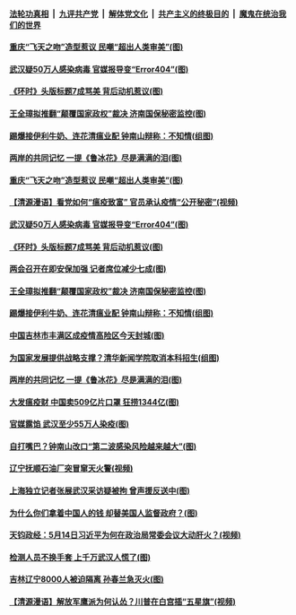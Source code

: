 

####  [法轮功真相](../../../../basic/blob/master/README.md?t=05190731) &nbsp;|&nbsp; [九评共产党](../../../../9ping.md/blob/master/README.md?t=05190731) &nbsp;|&nbsp; [解体党文化](../../../../jtdwh.md/blob/master/README.md?t=05190731)  &nbsp;|&nbsp; [共产主义的终极目的](../../../../gczydzjmd.md/blob/master/README.md?t=05190731) &nbsp;|&nbsp; [魔鬼在统治我们的世界](../../../../mgztzwmdsj.md/blob/master/README.md?t=05190731) 

#### [重庆“飞天之吻”造型惹议 民嘲“超出人类审美”(图)](../pages/p1/933685.md?t=05190731) 

#### [武汉疑50万人感染病毒 官媒报导变“Error404”(图)](../pages/p1/933673.md?t=05190731) 

#### [《环时》头版标题7成骂美 背后动机惹议(图)](../pages/p1/933669.md?t=05190731) 

#### [王全璋拟推翻“颠覆国家政权”裁决 济南国保秘密监控(图)](../pages/p1/933621.md?t=05190731) 

#### [踢爆接伊利牛奶、连花清瘟业配 钟南山辩称：不知情(组图)](../pages/p1/933572.md?t=05190731) 

#### [两岸的共同记忆 一提《鲁冰花》尽是满满的泪(图)](../pages/p1/933563.md?t=05190731) 

#### [重庆“飞天之吻”造型惹议 民嘲“超出人类审美”(图)](../pages/p1/933685.md?t=05190731) 

#### [【清源漫语】看党如何“瘟疫致富” 官员承认疫情“公开秘密”(视频)](../pages/p1/933636.md?t=05190731) 

#### [武汉疑50万人感染病毒 官媒报导变“Error404”(图)](../pages/p1/933673.md?t=05190731) 

#### [《环时》头版标题7成骂美 背后动机惹议(图)](../pages/p1/933669.md?t=05190731) 

#### [两会召开在即安保加强 记者席位减少七成(图)](../pages/p1/933632.md?t=05190731) 

#### [王全璋拟推翻“颠覆国家政权”裁决 济南国保秘密监控(图)](../pages/p1/933621.md?t=05190731) 

#### [踢爆接伊利牛奶、连花清瘟业配 钟南山辩称：不知情(组图)](../pages/p1/933572.md?t=05190731) 

#### [中国吉林市丰满区成疫情高险区今天封城(图)](../pages/p1/933557.md?t=05190731) 

#### [为国家发展提供战略支撑？清华新闻学院取消本科招生(组图)](../pages/p1/933564.md?t=05190731) 

#### [两岸的共同记忆 一提《鲁冰花》尽是满满的泪(图)](../pages/p1/933563.md?t=05190731) 

#### [大发瘟疫财 中国卖509亿片口罩 狂捞1344亿(图)](../pages/p1/933561.md?t=05190731) 

#### [官媒露馅 武汉至少55万人染疫(图)](../pages/p1/933552.md?t=05190731) 

#### [自打嘴巴？钟南山改口“第二波感染风险越来越大”(图)](../pages/p1/933514.md?t=05190731) 

#### [辽宁抚顺石油厂突冒窜天火警(视频)](../pages/p1/933509.md?t=05190731) 

#### [上海独立记者张展武汉采访疑被拘 曾声援反送中(图)](../pages/p1/933497.md?t=05190731) 

#### [为什么你们拿着中国人的钱 却替美国人监督政府？(图)](../pages/p1/933499.md?t=05190731) 

#### [天钧政经：5月14日习近平为何在政治局常委会议大动肝火？(视频)](../pages/p1/933478.md?t=05190731) 

#### [检测人员不换手套 上千万武汉人慌了(图)](../pages/p1/933485.md?t=05190731) 

#### [吉林辽宁8000人被迫隔离 孙春兰急灭火(图)](../pages/p1/933480.md?t=05190731) 

#### [【清源漫语】解放军鹰派为何认怂？川普在白宫插“五星旗”(视频)](../pages/p1/933464.md?t=05190731) 

